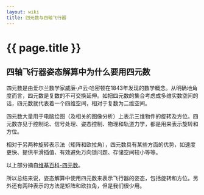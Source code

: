 ```yaml
---
layout: wiki
title: 四元数与四轴飞行器
---
```


# {{ page.title }}

## 四轴飞行器姿态解算中为什么要用四元数

四元数是由爱尔兰数学家威廉·卢云·哈密顿在1843年发现的数学概念。从明确地角度而言，四元数是复数的不可交换延伸。如把四元数的集合考虑成多维实数空间的话，四元数就代表着一个四维空间，相对于复数为二维空间。

四元数大量用于电脑绘图（及相关的图像分析）上表示三维物件的旋转及方位。四元数亦见于控制论、信号处理、姿态控制、物理和轨道力学，都是用来表示旋转和方位。

相对于另两种旋转表示法（矩阵和欧拉角），四元数具有某些方面的优势，如速度更快、提供平滑插值、有效避免万向锁问题、存储空间较小等等。

以上部分摘自[维基百科-四元数](http://zh.wikipedia.org/wiki/%E5%9B%9B%E5%85%83%E6%95%B0)。

所以总结来说，姿态解算中使用四元数来表示飞行器的姿态，包括旋转和方位。另外还有两种表示的方法是矩阵和欧拉角，但是我们很少用。


